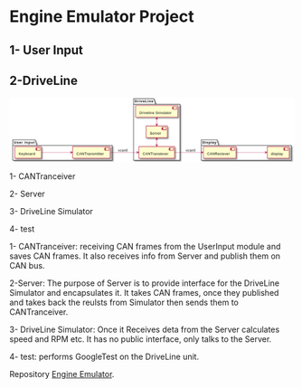 # Engine Emulator Project

## 1- User Input

## 2-DriveLine

![Emulator](https://github.com/muncausen/BootCampMidTermLab/blob/main/Emulator/doc/emulator.png)

1- CANTranceiver

2- Server

3- DriveLine Simulator

4- test

1- CANTranceiver: receiving CAN frames from the UserInput module and saves CAN frames. It also receives info from Server and publish them on CAN bus.
    
2-Server: The purpose of Server is to provide interface for the DriveLine Simulator and encapsulates it. It takes CAN frames, once they published and takes back the reulsts from Simulator then sends them to CANTranceiver.

3- DriveLine Simulator: Once it Receives deta from the Server calculates speed and RPM etc. It has no public interface, only talks to the Server.

4- test: performs GoogleTest on the DriveLine unit.

Repository [Engine Emulator](https://github.com/muncausen/BootCampMidTermLab/tree/main/Emulator).
